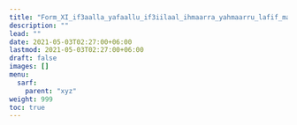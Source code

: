 ```yaml
---
title: "Form_XI_if3aalla_yafaallu_if3iilaal_ihmaarra_yahmaarru_lafif_maqrun"
description: ""
lead: ""
date: 2021-05-03T02:27:00+06:00
lastmod: 2021-05-03T02:27:00+06:00
draft: false
images: []
menu: 
  sarf:
    parent: "xyz"
weight: 999
toc: true
---
```



